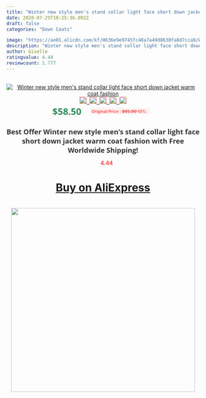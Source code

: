 ```yaml
---
title: "Winter new style men's stand collar light face short down jacket warm coat fashion"
date: 2020-07-25T10:25:36.892Z
draft: false
categories: "Down Coats"

image: "https://ae01.alicdn.com/kf/H636e9e9745fc48a7a49d8630fa8d7cca9/Winter-new-style-men-s-stand-collar-light-face-short-down-jacket-warm-coat-fashion.jpg"
description: "Winter new style men's stand collar light face short down jacket warm coat fashion"
author: Giselle
ratingvalue: 4.44
reviewcount: 1.777
---
```

<br>
<div style="text-align: center;">
<a href="https://s.click.aliexpress.com/e/_9fGFN3" target="_blank" rel="nofollow noopener noreferrer"><img alt="Winter new style men's stand collar light face short down jacket warm coat fashion" class="magnifier-image" src="https://ae01.alicdn.com/kf/H636e9e9745fc48a7a49d8630fa8d7cca9/Winter-new-style-men-s-stand-collar-light-face-short-down-jacket-warm-coat-fashion.jpg_640x640.jpg">
<br>
<img style="border:1px solid salmon" src="https://ae01.alicdn.com/kf/H636e9e9745fc48a7a49d8630fa8d7cca9/Winter-new-style-men-s-stand-collar-light-face-short-down-jacket-warm-coat-fashion.jpg_120x120.jpg">&nbsp;&nbsp;<img style="border:1px solid salmon" src="https://ae01.alicdn.com/kf/Hf920a779c1cf49e4bcbc96a4bfe9ef99t/Winter-new-style-men-s-stand-collar-light-face-short-down-jacket-warm-coat-fashion.jpg_120x120.jpg">&nbsp;&nbsp;<img style="border:1px solid salmon" src="https://ae01.alicdn.com/kf/H956a6eeb697f4d3a87d5d22a70230f97C/Winter-new-style-men-s-stand-collar-light-face-short-down-jacket-warm-coat-fashion.jpg_120x120.jpg">&nbsp;&nbsp;<img style="border:1px solid salmon" src="https://ae01.alicdn.com/kf/Hf30dc0a0920c4029b21ddbf9921c1305P/Winter-new-style-men-s-stand-collar-light-face-short-down-jacket-warm-coat-fashion.jpg_120x120.jpg">&nbsp;&nbsp;<img style="border:1px solid salmon" src="https://ae01.alicdn.com/kf/H1dc6d2397faa4832b9e0d97ea958fdf8E/Winter-new-style-men-s-stand-collar-light-face-short-down-jacket-warm-coat-fashion.jpg_120x120.jpg"></a></div><br0>
<div style="text-align: center;"><span style="background-color: white; border: 0px; box-sizing: border-box; color: seagreen; display: inline-block; font-family: &quot;open sans&quot; , &quot;arial&quot; , &quot;helvetica&quot; , sans-serif , &quot;heiti&quot;; font-size: 24px; font-stretch: inherit; font-weight: 700; line-height: inherit; margin: 0px 10px 0px 0px; padding: 0px; vertical-align: middle;">$58.50 </span>
<span style="background: rgb(255 , 241 , 241); border-radius: 3px; border: 0px; box-sizing: border-box; color: #ff4747; display: inline-block; font-family: inherit; font-size: 12px; font-stretch: inherit; font-style: inherit; font-variant: inherit; font-weight: 600; line-height: inherit; margin: 0px; padding: 2px 5px; transform: scale(0.9); vertical-align: middle;">Original Price : <b style="text-decoration: line-through;">$65.00 </b> 10%&nbsp;&nbsp;</span></div>
<h1 style="color: #333333; display: inline-block; font-family: &quot;open sans&quot; , &quot;arial&quot; , &quot;helvetica&quot; , sans-serif , &quot;heiti&quot;; font-size: 18px; font-stretch: inherit; font-weight: 700; text-align: center;">Best Offer Winter new style men's stand collar light face short down jacket warm coat fashion with Free Worldwide Shipping!</h1>
<div style="color: #ff4747; text-align: center;">
<img src="https://4.bp.blogspot.com/-M0ZcTcb-5uY/XleCXlxnR4I/AAAAAAAAAEc/OrjgMkXV1oMQFaCRZj5HQwOCBcu3w1FegCPcBGAYYCw/s1600/star.png" style="height: 15px;">&nbsp;<b>4.44</b></div>
<div class="button_cont" align="center"><a class="buynow_a" href="https://s.click.aliexpress.com/e/_9fGFN3" target="_blank" rel="nofollow noopener noreferrer"><H1>Buy on AliExpress</H1></a></div><br>
<div class="separator" style="clear: both; text-align: center;">
<img src="https://lh3.googleusercontent.com/-pTy5HemUv9M/XlePHvY0dAI/AAAAAAAAAE4/0nX5iRUoIWY8eMW9Dpxeirr157OZliDIgCLcBGAsYHQ/s1600/badge.gif" width="480">
</div>
